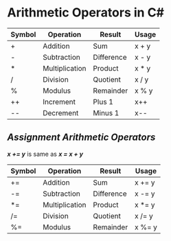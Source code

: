 # Arithmetic Operators in C#

| Symbol | Operation | Result | Usage |
| ----------- | ----------- | ----------- | ----------- |
| + | Addition | Sum | x + y
| - | Subtraction| Difference| x - y |
| * | Multiplication | Product | x * y
| / | Division | Quotient | x / y
| % | Modulus | Remainder | x % y
| ++ | Increment | Plus 1 | x++
| -- | Decrement | Minus 1 | x--


## ***Assignment Arithmetic Operators***
***x += y*** is same as ***x = x + y***

| Symbol | Operation | Result | Usage |
| ----------- | ----------- | ----------- | ----------- |
| += | Addition | Sum | x += y
| -= | Subtraction| Difference| x -= y |
| *= | Multiplication | Product | x *= y
| /= | Division | Quotient | x /= y
| %= | Modulus | Remainder | x %= y

